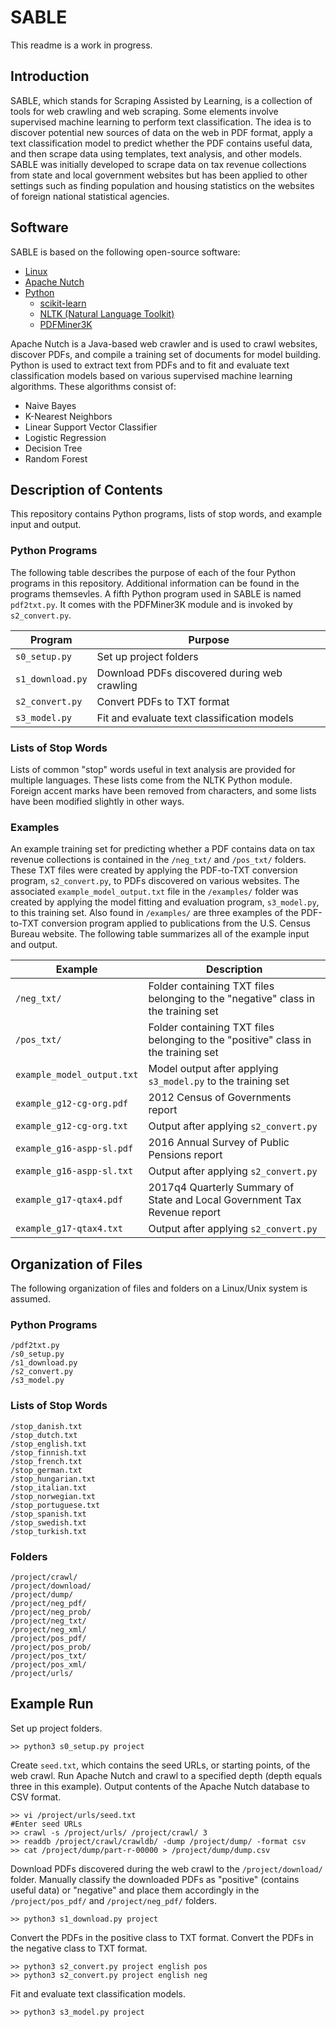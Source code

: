 # SABLE

This readme is a work in progress.

## Introduction

SABLE, which stands for Scraping Assisted by Learning, is a collection of tools for web crawling and web scraping.  Some elements involve supervised machine learning to perform text classification.  The idea is to discover potential new sources of data on the web in PDF format, apply a text classification model to predict whether the PDF contains useful data, and then scrape data using templates, text analysis, and other models.  SABLE was initially developed to scrape data on tax revenue collections from state and local government websites but has been applied to other settings such as finding population and housing statistics on the websites of foreign national statistical agencies.

## Software

SABLE is based on the following open-source software:

* [Linux](https://www.linux.org/)
* [Apache Nutch](http://nutch.apache.org/)
* [Python](http://www.python.org/)
  * [scikit-learn](http://www.scikit-learn.org/stable/)
  * [NLTK (Natural Language Toolkit)](https://www.nltk.org/)
  * [PDFMiner3K](https://github.com/jaepil/pdfminer3k/)

Apache Nutch is a Java-based web crawler and is used to crawl websites, discover PDFs, and compile a training set of documents for model building.  Python is used to extract text from PDFs and to fit and evaluate text classification models based on various supervised machine learning algorithms.  These algorithms consist of:

* Naive Bayes
* K-Nearest Neighbors
* Linear Support Vector Classifier
* Logistic Regression
* Decision Tree
* Random Forest

## Description of Contents

This repository contains Python programs, lists of stop words, and example input and output.

### Python Programs

The following table describes the purpose of each of the four Python programs in this repository.  Additional information can be found in the programs themsevles.  A fifth Python program used in SABLE is named ```pdf2txt.py```.  It comes with the PDFMiner3K module and is invoked by ```s2_convert.py```.

| Program              | Purpose                                      |
| -------------------- | -------------------------------------------- |
| ```s0_setup.py```    | Set up project folders                       |
| ```s1_download.py``` | Download PDFs discovered during web crawling |
| ```s2_convert.py```  | Convert PDFs to TXT format                   |
| ```s3_model.py ```   | Fit and evaluate text classification models  |

### Lists of Stop Words

Lists of common "stop" words useful in text analysis are provided for multiple languages.  These lists come from the NLTK Python module.  Foreign accent marks have been removed from characters, and some lists have been modified slightly in other ways.

### Examples

An example training set for predicting whether a PDF contains data on tax revenue collections is contained in the ```/neg_txt/``` and ```/pos_txt/``` folders.  These TXT files were created by applying the PDF-to-TXT conversion program, ```s2_convert.py```, to PDFs discovered on various websites.  The associated ```example_model_output.txt``` file in the ```/examples/``` folder was created by applying the model fitting and evaluation program, ```s3_model.py```, to this training set.  Also found in ```/examples/``` are three examples of the PDF-to-TXT conversion program applied to publications from the U.S. Census Bureau website.  The following table summarizes all of the example input and output.

| Example                        | Description                                                                       |
| ------------------------------ | --------------------------------------------------------------------------------- |
| ```/neg_txt/```                | Folder containing TXT files belonging to the "negative" class in the training set |
| ```/pos_txt/```                | Folder containing TXT files belonging to the "positive" class in the training set |
| ```example_model_output.txt``` | Model output after applying ```s3_model.py``` to the training set                 |
| ```example_g12-cg-org.pdf```   | 2012 Census of Governments report                                                 |
| ```example_g12-cg-org.txt```   | Output after applying ```s2_convert.py```                                         |
| ```example_g16-aspp-sl.pdf```  | 2016 Annual Survey of Public Pensions report                                      |
| ```example_g16-aspp-sl.txt```  | Output after applying ```s2_convert.py```                                         |
| ```example_g17-qtax4.pdf```    | 2017q4 Quarterly Summary of State and Local Government Tax Revenue report         |
| ```example_g17-qtax4.txt```    | Output after applying ```s2_convert.py```                                         |

## Organization of Files

The following organization of files and folders on a Linux/Unix system is assumed.

### Python Programs

```
/pdf2txt.py
/s0_setup.py
/s1_download.py
/s2_convert.py
/s3_model.py
```

### Lists of Stop Words

```
/stop_danish.txt
/stop_dutch.txt
/stop_english.txt
/stop_finnish.txt
/stop_french.txt
/stop_german.txt
/stop_hungarian.txt
/stop_italian.txt
/stop_norwegian.txt
/stop_portuguese.txt
/stop_spanish.txt
/stop_swedish.txt
/stop_turkish.txt
```

### Folders

```
/project/crawl/
/project/download/
/project/dump/
/project/neg_pdf/
/project/neg_prob/
/project/neg_txt/
/project/neg_xml/
/project/pos_pdf/
/project/pos_prob/
/project/pos_txt/
/project/pos_xml/
/project/urls/
```

## Example Run

Set up project folders.

```
>> python3 s0_setup.py project
```

Create ```seed.txt```, which contains the seed URLs, or starting points, of the web crawl.  Run Apache Nutch and crawl to a specified depth (depth equals three in this example).  Output contents of the Apache Nutch database to CSV format.

```
>> vi /project/urls/seed.txt
#Enter seed URLs
>> crawl -s /project/urls/ /project/crawl/ 3
>> readdb /project/crawl/crawldb/ -dump /project/dump/ -format csv
>> cat /project/dump/part-r-00000 > /project/dump/dump.csv
```

Download PDFs discovered during the web crawl to the ```/project/download/``` folder.  Manually classify the downloaded PDFs as "positive" (contains useful data) or "negative" and place them accordingly in the ```/project/pos_pdf/``` and ```/project/neg_pdf/``` folders.

```
>> python3 s1_download.py project
```

Convert the PDFs in the positive class to TXT format.  Convert the PDFs in the negative class to TXT format.

```
>> python3 s2_convert.py project english pos
>> python3 s2_convert.py project english neg
```

Fit and evaluate text classification models.

```
>> python3 s3_model.py project
```
